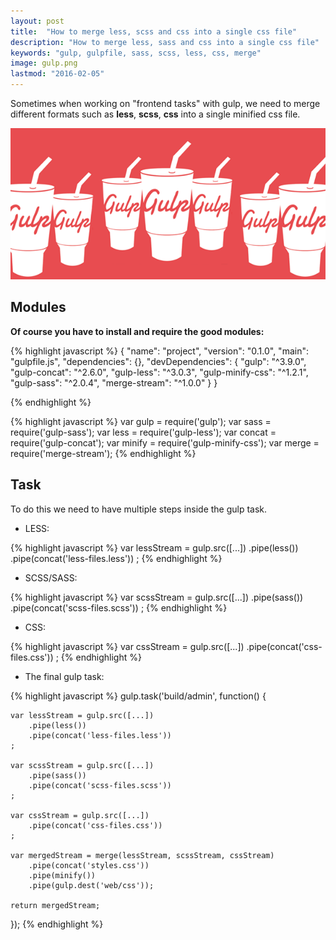 ```yaml
---
layout: post
title:  "How to merge less, scss and css into a single css file"
description: "How to merge less, sass and css into a single css file"
keywords: "gulp, gulpfile, sass, scss, less, css, merge"
image: gulp.png
lastmod: "2016-02-05"
---
```


Sometimes when working on "frontend tasks" with gulp,
we need to merge different formats such as **less**, **scss**, **css** into a single minified css file.

![Gulp](/assets/images/posts/gulp.png)

## Modules

**Of course you have to install and require the good modules:**

{% highlight javascript %}
{
  "name": "project",
  "version": "0.1.0",
  "main": "gulpfile.js",
  "dependencies": {},
  "devDependencies": {
    "gulp": "^3.9.0",
    "gulp-concat": "^2.6.0",
    "gulp-less": "^3.0.3",
    "gulp-minify-css": "^1.2.1",
    "gulp-sass": "^2.0.4",
    "merge-stream": "^1.0.0"
  }
}

{% endhighlight %}

{% highlight javascript %}
var gulp = require('gulp');
var sass = require('gulp-sass');
var less = require('gulp-less');
var concat = require('gulp-concat');
var minify = require('gulp-minify-css');
var merge = require('merge-stream');
{% endhighlight %}

## Task

To do this we need to have multiple steps inside the gulp task.

* LESS:

{% highlight javascript %}
var lessStream = gulp.src([...])
    .pipe(less())
    .pipe(concat('less-files.less'))
;
{% endhighlight %}

* SCSS/SASS:

{% highlight javascript %}
var scssStream = gulp.src([...])
    .pipe(sass())
    .pipe(concat('scss-files.scss'))
;
{% endhighlight %}

* CSS:

{% highlight javascript %}
var cssStream = gulp.src([...])
    .pipe(concat('css-files.css'))
;
{% endhighlight %}

* The final gulp task:

{% highlight javascript %}
gulp.task('build/admin', function() {

    var lessStream = gulp.src([...])
        .pipe(less())
        .pipe(concat('less-files.less'))
    ;

    var scssStream = gulp.src([...])
        .pipe(sass())
        .pipe(concat('scss-files.scss'))
    ;
    
    var cssStream = gulp.src([...])
        .pipe(concat('css-files.css'))
    ;

    var mergedStream = merge(lessStream, scssStream, cssStream)
        .pipe(concat('styles.css'))
        .pipe(minify())
        .pipe(gulp.dest('web/css'));

    return mergedStream;
});
{% endhighlight %}




